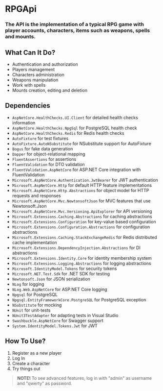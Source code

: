 # RPGApi

### The API is the implementation of a typical RPG game with player accounts, characters, items such as weapons, spells and mounts.

## What Can It Do?
* Authentication and authorization
* Players management
* Characters administration
* Weapons manipulation
* Work with spells 
* Mounts creation, editing and deletion

## Dependencies
* `AspNetCore.HealthChecks.UI.Client` for detailed health checks information
* `AspNetCore.HealthChecks.NpgSql` for PostgreSQL health check
* `AspNetCore.HealthChecks.Redis` for Redis health checks
* `AutoFixture` for test fixtures
* `AutoFixture.AutoNSubstitute` for NSubstitute support for AutoFixture
* `Bogus` for fake data generation
* `Dapper` for object-relational mapping
* `FluentAssertions` for assertions
* `FluentValidation` for DTO validation
* `FluentValidation.AspNetCore` for ASP.NET Core integration with FluentValidation
* `Microsoft.AspNetCore.Authentication.JwtBearer` for JWT authentication
* `Microsoft.AspNetCore.Http` for default HTTP feature implementations
* `Microsoft.AspNetCore.Http.Abstractions` for object model for HTTP requests and responses
* `Microsoft.AspNetCore.Mvc.NewtonsoftJson` for MVC features that use Newtonsoft.Json
* `Microsoft.AspNetCore.Mvc.Versioning.ApiExplorer` for API versioning
* `Microsoft.Extensions.Caching.Abstractions` for caching abstractions
* `Microsoft.Extensions.Configuration` for key-value based configuration
* `Microsoft.Extensions.Configuration.Abstractions` for configuration abstractions
* `Microsoft.Extensions.Caching.StackExchangeRedis` for Redis distributed cache implementation
* `Microsoft.Extensions.DependencyInjection.Abstractions` for DI abstractions
* `Microsoft.Extensions.Identity.Core` for identity membership system
* `Microsoft.Extensions.Logging.Abstractions` for logging abstractions
* `Microsoft.IdentityModel.Tokens` for security tokens
* `Microsoft.NET.Test.Sdk` for .NET SDK for testing
* `Newtonsoft.Json` for JSON serialization
* `NLog` for logging
* `NLog.Web.AspNetCore` for ASP.NET Core logging
* `Npgsql` for PostgreSQL
* `Npgsql.EntityFrameworkCore.PostgreSQL` for PostgreSQL exception
* `NSubstitute` for mocking
* `NUnit` for unit-tests
* `NUnit3TestAdapter` for adapting tests in Visual Studio
* `Swashbuckle.AspNetCore` for Swagger support
* `System.IdentityModel.Tokens.Jwt` for JWT

## How To Use?
1. Register as a new player
2. Log In
3. Create a character
4. Try things out

> **NOTE!** To see advanced features, log in with "admin" as username and "qwerty" as password.
